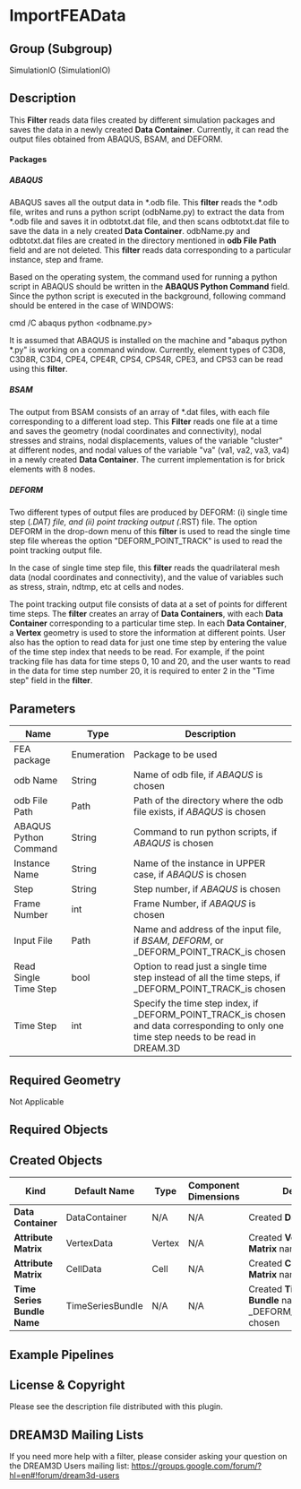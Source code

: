 # ImportFEAData #


## Group (Subgroup) ##

SimulationIO (SimulationIO)

## Description ##

This **Filter** reads data files created by different simulation packages and saves the data in a newly created **Data Container**. Currently, it can read the output files obtained from ABAQUS, BSAM, and DEFORM.

#### Packages ####

##### ABAQUS #####
ABAQUS saves all the output data in *.odb file. This **filter** reads the *.odb file, writes and runs a python script (odbName.py) to extract the data from *.odb file and saves it in odbtotxt.dat file, and then scans odbtotxt.dat file to save the data in a nely created **Data Container**. odbName.py and odbtotxt.dat files are created in the directory mentioned in **odb File Path** field and are not deleted. This **filter** reads data corresponding to a particular instance, step and frame.

Based on the operating system, the command used for running a python script in ABAQUS should be written in the **ABAQUS Python Command** field. Since the python script is executed in the background, following command should be entered in the case of WINDOWS:

cmd /C abaqus python <odbname.py>

It is assumed that ABAQUS is installed on the machine and "abaqus python *.py" is working on a command window. Currently, element types of C3D8, C3D8R, C3D4, CPE4, CPE4R, CPS4, CPS4R, CPE3, and CPS3 can be read using this **filter**.

##### BSAM #####
The output from BSAM consists of an array of *.dat files, with each file corresponding to a different load step. This **Filter** reads one file at a time and saves the geometry (nodal coordinates and connectivity), nodal stresses and strains, nodal displacements, values of the variable "cluster" at different nodes, and nodal values of the variable "va" (va1, va2, va3, va4) in a newly created **Data Container**. The current implementation is for brick elements with 8 nodes.

##### DEFORM #####
Two different types of output files are produced by DEFORM: (i) single time step (*.DAT) file, and (ii) point tracking output (*.RST) file. The option DEFORM in the drop-down menu of this **filter** is used to read the single time step file whereas the option "DEFORM_POINT_TRACK" is used to read the point tracking output file.

In the case of single time step file, this **filter** reads the quadrilateral mesh data (nodal coordinates and connectivity), and the value of variables such as stress, strain, ndtmp, etc at cells and nodes. 

The point tracking output file consists of data at a set of points for different time steps. The **filter** creates an array of **Data Containers**, with each **Data Container** corresponding to a particular time step. In each **Data Container**, a **Vertex** geometry is used to store the information at different points. User also has the option to read data for just one time step by entering the value of the time step index that needs to be read. For example, if the point tracking file has data for time steps 0, 10 and 20, and the user wants to read in the data for time step number 20, it is required to enter 2 in the "Time step" field in the **filter**. 

## Parameters ##

| Name | Type | Description |
|------|------|------|
| FEA package | Enumeration | Package to be used |
| odb Name | String | Name of odb file, if _ABAQUS_ is chosen |
| odb File Path | Path | Path of the directory where the odb file exists, if _ABAQUS_ is chosen |
| ABAQUS Python Command | String | Command to run python scripts, if _ABAQUS_ is chosen |
| Instance Name | String | Name of the instance in UPPER case, if _ABAQUS_ is chosen |
| Step | String | Step number, if _ABAQUS_ is chosen |
| Frame Number | int | Frame Number, if _ABAQUS_ is chosen |
| Input File | Path | Name and address of the input file, if _BSAM_, _DEFORM_, or _DEFORM_POINT_TRACK_is chosen |
| Read Single Time Step| bool | Option to read just a single time step instead of all the time steps, if _DEFORM_POINT_TRACK_is chosen |
| Time Step | int | Specify the time step index, if _DEFORM_POINT_TRACK_is chosen and data corresponding to only one time step needs to be read in DREAM.3D | 

## Required Geometry ##

Not Applicable

## Required Objects ##

## Created Objects ##
| Kind | Default Name | Type | Component Dimensions | Description |
|------|--------------|-------------|---------|-----|
| **Data Container** | DataContainer | N/A | N/A | Created **Data Container** |
| **Attribute Matrix** | VertexData | Vertex | N/A | Created **Vertex Attribute Matrix** name |
| **Attribute Matrix** | CellData | Cell | N/A | Created **Cell Attribute Matrix** name |
| **Time Series Bundle Name** | TimeSeriesBundle | N/A | N/A | Created **Time Series Bundle** name, if _DEFORM_POINT_TRACK_is chosen |

## Example Pipelines ##

## License & Copyright ##

Please see the description file distributed with this plugin.

## DREAM3D Mailing Lists ##

If you need more help with a filter, please consider asking your question on the DREAM3D Users mailing list:
https://groups.google.com/forum/?hl=en#!forum/dream3d-users